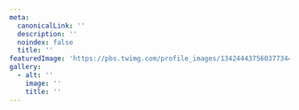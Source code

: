 ```yaml
---
meta:
  canonicalLink: ''
  description: ''
  noindex: false
  title: ''
featuredImage: 'https://pbs.twimg.com/profile_images/1342444375603773441/gL9CqC-r_400x400.jpg'
gallery:
  - alt: ''
    image: ''
    title: ''
---
```


<!-- Use this to force Gatsby to correctly determine optional images/file schema -->
